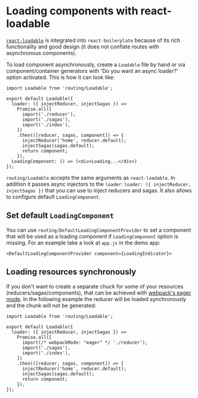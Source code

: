 # Loading components with react-loadable

[`react-loadable`](https://github.com/thejameskyle/react-loadable) is integrated into 
`react-boilerplate` because of its rich functionality and good design (it does not 
conflate routes with asynchronous components).
 
To load component asynchronously, create a `Loadable` file by hand or via component/container generators with
'Do you want an async loader?' option activated. This is how it can look like:

```JS
import Loadable from 'routing/Loadable';

export default Loadable({
  loader: ({ injectReducer, injectSagas }) =>
    Promise.all([
      import('./reducer'),
      import('./sagas'),
      import('./index'),
    ])
    .then(([reducer, sagas, component]) => {
      injectReducer('home', reducer.default);
      injectSagas(sagas.default);
      return component;
    }),
  LoadingComponent: () => (<div>Loading...</div>)
});
```

`routing/Loadable` accepts the same arguments as `react-loadable`. In addition it passes
async injectors to the `loader`: `loader: ({ injectReducer, injectSagas })` that you can 
use to inject reducers and sagas. It also allows to configure default `LoadingComponent`.

## Set default `LoadingComponent`
You can use `routing/DefaultLoadingComponentProvider` to set a component that will be used 
as a loading component if `LoadingComponent` option is missing. For an example 
take a look at `app.js` in the demo app:

```JS
<DefaultLoadingComponentProvider component={LoadingIndicator}>

```

## Loading resources synchronously

If you don't want to create a separate chuck for some of your resources (reducers/sagas/components),
that can be achieved with [webpack's eager mode](https://webpack.js.org/guides/code-splitting-async/#import-mode).
In the following example the reducer will be loaded synchronously and the chunk will not 
be generated:

```JS
import Loadable from 'routing/Loadable';

export default Loadable({
  loader: ({ injectReducer, injectSagas }) =>
    Promise.all([
      import(/* webpackMode: "eager" */ './reducer'),
      import('./sagas'),
      import('./index'),
    ])
    .then(([reducer, sagas, component]) => {
      injectReducer('home', reducer.default);
      injectSagas(sagas.default);
      return component;
    }),
});
```
